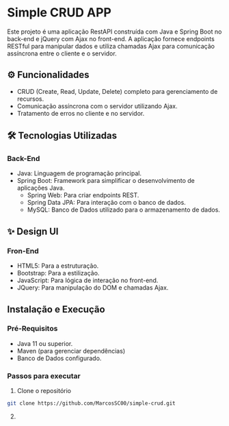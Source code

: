 # Simple CRUD APP

Este projeto é uma aplicação RestAPI construída com Java e Spring Boot no back-end e jQuery com Ajax no front-end. A aplicação fornece endpoints RESTful para manipular dados e utiliza chamadas Ajax para comunicação assíncrona entre o cliente e o servidor.

## ⚙️ Funcionalidades

- CRUD (Create, Read, Update, Delete) completo para gerenciamento de recursos.
- Comunicação assíncrona com o servidor utilizando Ajax.
- Tratamento de erros no cliente e no servidor.

## 🛠️ Tecnologias Utilizadas

### Back-End
- Java: Linguagem de programação principal.
- Spring Boot: Framework para simplificar o desenvolvimento de aplicações Java.
  - Spring Web: Para criar endpoints REST.
  - Spring Data JPA: Para interação com o banco de dados.
  - MySQL: Banco de Dados utilizado para o armazenamento de dados.
 
## ✨ Design UI


### Fron-End
- HTML5: Para a estruturação.
- Bootstrap: Para a estilização.
- JavaScript: Para lógica de interação no front-end.
- JQuery: Para manipulação do DOM e chamadas Ajax.

## Instalação e Execução
### Pré-Requisitos
- Java 11 ou superior.
- Maven (para gerenciar dependências)
- Banco de Dados configurado.
### Passos para executar
1. Clone o repositório
```bash
git clone https://github.com/MarcosSC00/simple-crud.git
```
2. 
